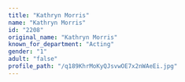 ```yaml
---
title: "Kathryn Morris"
name: "Kathryn Morris"
id: "2208"
original_name: "Kathryn Morris"
known_for_department: "Acting"
gender: "1"
adult: "false"
profile_path: "/q189KhrMoKyQJsvwOE7x2nWAeEi.jpg"
---
```

